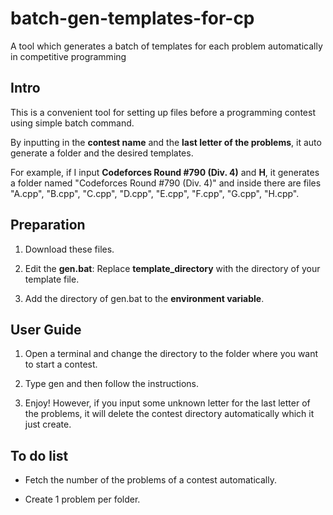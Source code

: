# batch-gen-templates-for-cp

A tool which generates a batch of templates for each problem automatically in competitive programming

## Intro

This is a convenient tool for setting up files before a programming contest using simple batch command.

By inputting in the **contest name** and the **last letter of the problems**, it auto generate a folder and the desired templates.

For example, if I input **Codeforces Round #790 (Div. 4)** and **H**, it generates a folder named "Codeforces Round #790 (Div. 4)" and inside there are files "A.cpp", "B.cpp", "C.cpp", "D.cpp", "E.cpp", "F.cpp", "G.cpp", "H.cpp".

## Preparation

1. Download these files.

2. Edit the **gen.bat**: Replace **template_directory** with the directory of your template file.

3. Add the directory of gen.bat to the **environment variable**.

## User Guide

1. Open a terminal and change the directory to the folder where you want to start a contest.

2. Type gen and then follow the instructions.

3. Enjoy! However, if you input some unknown letter for the last letter of the problems, it will delete the contest directory automatically which it just create.

## To do list

- Fetch the number of the problems of a contest automatically.

- Create 1 problem per folder.

